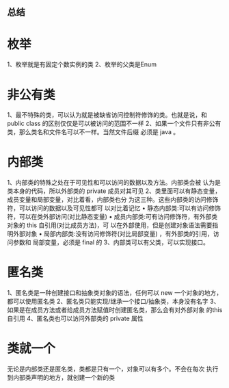 ## 总结
# 枚举
1、枚举就是有固定个数实例的类
2、枚举的父类是Enum

# 非公有类
1、最不特殊的类，可以认为就是被缺省访问控制符修饰的类。也就是说，和 public class 的区别仅仅是可以被访问的范围不一样
2、如果一个文件只有非公有类，那么类名和文件名可以不一样。当然文件后缀 必须是 java 。

# 内部类
1、内部类的特殊之处在于可见性和可以访问的数据以及方法。内部类会被 认为是类本身的代码，所以外部类的 private 成员对其可见
2、类里面可以有静态变量，成员变量和局部变量，对比着看，内部类也分 为这三种。这些内部类的访问修饰符，可以访问的数据以及可见性都可 以对比着记忆
    • 静态内部类:可以有访问修饰符，可以在类外部访问(对比静态变量)
    • 成员内部类:可有访问修饰符，有外部类对象的 this 自引用(对比成员方法)，可
        以在外部使用，但是创建对象语法需要指明外部对象
    • 局部内部类:没有访问修饰符(对比局部变量) ，有外部类的引用，访问参数和
    局部变量，必须是 final 的
3、内部类可以有父类，可以实现接口。

# 匿名类
1、匿名类是一种创建接口和抽象类对象的语法，任何可以 new 一个对象的地方， 都可以使用匿名类
2、匿名类只能实现/继承一个接口/抽象类，本身没有名字
3、如果是在成员方法或者给成员方法赋值时创建匿名类，那么会有对外部对象
的this自引用
4、匿名类也可以访问外部类的 private 属性


# 类就一个
无论是内部类还是匿名类，类都是只有一个，对象可以有多个。不会在每次 执行到内部类声明的地方，就创建一个新的类